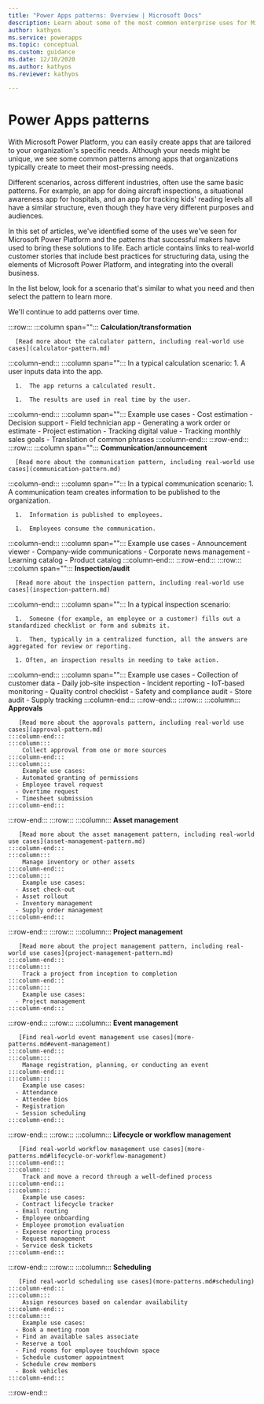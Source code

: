 ```yaml
---
title: "Power Apps patterns: Overview | Microsoft Docs"
description: Learn about some of the most common enterprise uses for Microsoft Power Platform and the patterns that successful makers have used to bring these solutions to life.
author: kathyos
ms.service: powerapps
ms.topic: conceptual
ms.custom: guidance
ms.date: 12/10/2020
ms.author: kathyos
ms.reviewer: kathyos

---
```


# Power Apps patterns

With Microsoft Power Platform, you can easily create apps that are tailored to your
organization's specific needs. Although your needs might be unique, we see some
common patterns among apps that organizations typically create to meet their
most-pressing needs.

Different scenarios, across different industries, often use the same basic 
patterns. For example, an app for doing aircraft inspections, a situational awareness app for hospitals, and an app for tracking kids' reading levels all
have a similar structure, even though they have very different purposes and
audiences.

In this set of articles, we've identified some of the uses we've seen for Microsoft Power Platform
and the patterns that successful makers have used to bring these
solutions to life. Each article contains links to real-world
customer stories that include best practices for structuring data, using the
elements of Microsoft Power Platform, and integrating into the overall business.

In the list below, look for a scenario that's similar to what you need and then
select the pattern to learn more.

We'll continue to add patterns over time.

:::row:::
   :::column span="":::
      **Calculation/transformation**
    
      [Read more about the calculator pattern, including real-world use cases](calculator-pattern.md)
   :::column-end:::
   :::column span="":::
      In a typical calculation scenario: 
      1.  A user inputs data into the app.

      1.  The app returns a calculated result.

      1.  The results are used in real time by the user.
   :::column-end:::
   :::column span="":::
      Example use cases
      - Cost estimation
      - Decision support
      - Field technician app
      - Generating a work order or estimate
      - Project estimation
      - Tracking digital value
      - Tracking monthly sales goals
      - Translation of common phrases
   :::column-end:::
:::row-end:::
:::row:::
   :::column span="":::
      **Communication/announcement**

      [Read more about the communication pattern, including real-world use cases](communication-pattern.md)
   :::column-end:::
   :::column span="":::
      In a typical communication scenario:
      1.  A communication team creates information to be published to the organization.
    
      1.  Information is published to employees.
      
      1.  Employees consume the communication.
   :::column-end:::
   :::column span="":::
      Example use cases
      - Announcement viewer
      - Company-wide communications
      - Corporate news management
      - Learning catalog
      - Product catalog
   :::column-end:::
:::row-end:::
:::row:::
   :::column span="":::
      **Inspection/audit**

      [Read more about the inspection pattern, including real-world use cases](inspection-pattern.md)
   :::column-end:::
   :::column span="":::
      In a typical inspection scenario:

      1.  Someone (for example, an employee or a customer) fills out a standardized checklist or form and submits it. 

      1.  Then, typically in a centralized function, all the answers are aggregated for review or reporting.
    
      1. Often, an inspection results in needing to take action.
   :::column-end:::
   :::column span="":::
      Example use cases
      - Collection of customer data
      - Daily job-site inspection
      - Incident reporting
      - IoT-based monitoring
      - Quality control checklist
      - Safety and compliance audit
      - Store audit
      - Supply tracking
   :::column-end:::
:::row-end:::
:::row:::
    :::column:::
       **Approvals**

       [Read more about the approvals pattern, including real-world use cases](approval-pattern.md)
    :::column-end:::
    :::column:::
        Collect approval from one or more sources
    :::column-end:::
    :::column:::
        Example use cases: 
      - Automated granting of permissions
      - Employee travel request
      - Overtime request
      - Timesheet submission
    :::column-end:::
:::row-end:::
:::row:::
    :::column:::
       **Asset management**

       [Read more about the asset management pattern, including real-world use cases](asset-management-pattern.md)
    :::column-end:::
    :::column:::
        Manage inventory or other assets
    :::column-end:::
    :::column:::
        Example use cases: 
      - Asset check-out
      - Asset rollout
      - Inventory management
      - Supply order management
    :::column-end:::
:::row-end:::
:::row:::
    :::column:::
       **Project management**

       [Read more about the project management pattern, including real-world use cases](project-management-pattern.md)
    :::column-end:::
    :::column:::
        Track a project from inception to completion
    :::column-end:::
    :::column:::
        Example use cases: 
      - Project management
    :::column-end:::
:::row-end:::
:::row:::
    :::column:::
       **Event management**

       [Find real-world event management use cases](more-patterns.md#event-management)
    :::column-end:::
    :::column:::
        Manage registration, planning, or conducting an event
    :::column-end:::
    :::column:::
        Example use cases: 
      - Attendance
      - Attendee bios
      - Registration
      - Session scheduling
    :::column-end:::
:::row-end:::
:::row:::
    :::column:::
       **Lifecycle or workflow management**

       [Find real-world workflow management use cases](more-patterns.md#lifecycle-or-workflow-management)
    :::column-end:::
    :::column:::
        Track and move a record through a well-defined process
    :::column-end:::
    :::column:::
        Example use cases: 
      - Contract lifecycle tracker
      - Email routing
      - Employee onboarding
      - Employee promotion evaluation
      - Expense reporting process
      - Request management
      - Service desk tickets
    :::column-end:::
:::row-end:::
:::row:::
    :::column:::
       **Scheduling**

       [Find real-world scheduling use cases](more-patterns.md#scheduling)
    :::column-end:::
    :::column:::
        Assign resources based on calendar availability
    :::column-end:::
    :::column:::
        Example use cases: 
      - Book a meeting room
      - Find an available sales associate
      - Reserve a tool
      - Find rooms for employee touchdown space
      - Schedule customer appointment
      - Schedule crew members
      - Book vehicles
    :::column-end:::
:::row-end:::
